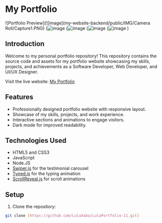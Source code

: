# My Portfolio

![Portfolio Preview](![image](my-website-backend/public/IMG/Camera Roll/Capture1.PNG)
(![image](https://github.com/LulaXaba/LulaPortfolio-11/assets/95076684/f6b7e94b-69a3-4fba-b678-10f636967276)
(![image](https://github.com/LulaXaba/LulaPortfolio-11/assets/95076684/009e2789-fd18-4e9b-b4b5-27b529f69395)
(![image](https://github.com/LulaXaba/LulaPortfolio-11/assets/95076684/e959efb6-3fad-415f-8092-8f60a463c457)
(![image](https://github.com/LulaXaba/LulaPortfolio-11/assets/95076684/46899098-9c5f-4ab2-ad83-0a791b2aea8c)
)

## Introduction

Welcome to my personal portfolio repository! This repository contains the source code and assets for my portfolio website showcasing my skills, projects, and achievements as a Software Developer, Web Developer, and UI/UX Designer.

Visit the live website: [My Portfolio](https://www.example.com)

## Features

- Professionally designed portfolio website with responsive layout.
- Showcase of my skills, projects, and work experience.
- Interactive sections and animations to engage visitors.
- Dark mode for improved readability.

## Technologies Used

- HTML5 and CSS3
- JavaScript
- Node.JS
- [Swiper.js](https://swiperjs.com) for the testimonial carousel
- [Typed.js](https://github.com/mattboldt/typed.js/) for the typing animation
- [ScrollReveal.js](https://scrollrevealjs.org/) for scroll animations

## Setup

1. Clone the repository:

```bash
git clone [https://github.com/LulaXaba/LulaPortfolio-11.git]
